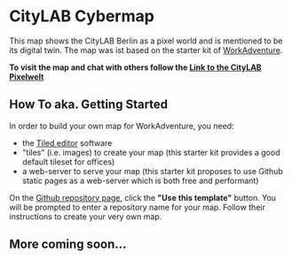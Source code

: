 # CityLAB Cybermap

This map shows the CityLAB Berlin as a pixel world and is mentioned to be its digital twin.
The map was ist based on the starter kit of [WorkAdventure](https://workadventu.re).

**To visit the map and chat with others follow the [Link to the CityLAB Pixelwelt](https://play.workadventu.re/_/global/technologiestiftung.github.io/pixelwelt/map.json)**

## How To aka. Getting Started

In order to build your own map for WorkAdventure, you need:

- the [Tiled editor](https://www.mapeditor.org/) software
- "tiles" (i.e. images) to create your map (this starter kit provides a good default tileset for offices)
- a web-server to serve your map (this starter kit proposes to use Github static pages as a web-server which is both free and performant)

On the [Github repository page](https://github.com/thecodingmachine/workadventure-map-starter-kit),
click the **"Use this template"** button. You will be prompted to enter a repository name for your map. Follow their instructions to create your very own map.

## More coming soon...

